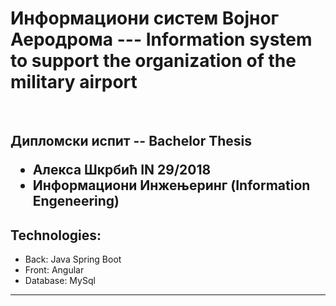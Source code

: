 # Информациони систем Војног Аеродрома --- Information system to support the organization of the military airport


<br>
<h2> Дипломски испит -- Bachelor Thesis 
   <ul>
   <li> Алекса Шкрбић IN 29/2018  </li>
   <li> Информациони Инжењеринг (Information Engeneering)  </li> 
      
   </ul>
   </h2> 

<h2>Technologies:</h2>
<ul>
  <li>Back: Java Spring Boot</li>
  <li>Front: Angular</li>
  <li>Database: MySql </li>
  
</ul>

<hr>
